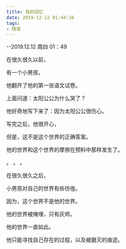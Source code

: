 ```yaml
---
title: 我的回忆
date: 2019-12-12 01:44:16
tags:
- 随笔
---
```

--2019.12.12 周四 01：49

在很久很久以前，

有一个小男孩，

他翻开了他的第一张语文试卷。

上面问道：太阳公公为什么哭了？

他好奇地写下来了：因为太阳公公很伤心。

写完之后，他很开心，

但是，这不是这个世界的正确答案。

他的世界和这个世界的摩擦在预料中那样发生了。

。
。
。

在很久很久之后，

小男孩对自己的世界有些彷徨。

因为，这个世界不是他的世界。

他的世界被掩埋，只有灰烬。

他的世界一直如此。

他只能寻找自己存在的过程，以及被磨灭的痕迹。

